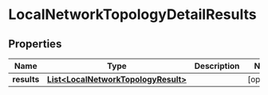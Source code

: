 

# LocalNetworkTopologyDetailResults


## Properties

| Name | Type | Description | Notes |
|------------ | ------------- | ------------- | -------------|
|**results** | [**List&lt;LocalNetworkTopologyResult&gt;**](LocalNetworkTopologyResult.md) |  |  [optional] |



